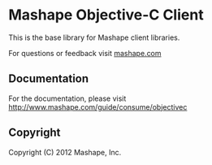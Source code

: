 Mashape Objective-C Client
============================================

This is the base library for Mashape client libraries.

For questions or feedback visit [mashape.com](http://mashape.com/)

Documentation
-------------------

For the documentation, please visit http://www.mashape.com/guide/consume/objectivec

Copyright
---------------

Copyright (C) 2012 Mashape, Inc.